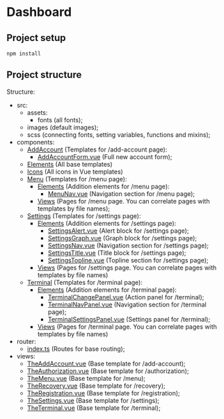 # Dashboard

## Project setup

```
npm install
```

## Project structure

Structure:

- src:
  - assets:
    - fonts (all fonts);
  - images (default images);
  - scss (connecting fonts, setting variables, functions and mixins);
- components:
  - [AddAccount](https://github.com/HuzyagulovER/Dashboard/tree/master/src/components/AddAccount/) (Templates for /add-account page):
    - [AddAccountForm.vue](https://github.com/HuzyagulovER/Dashboard/tree/master/src/components/AddAccount/AddAccountForm.vue) (Full new account form);
  - [Elements](https://github.com/HuzyagulovER/Dashboard/tree/master/src/components/Elements/) (All base templates)
  - [Icons](https://github.com/HuzyagulovER/Dashboard/tree/master/src/components/Icons/) (All icons in Vue templates)
  - [Menu](https://github.com/HuzyagulovER/Dashboard/tree/master/src/components/Menu/) (Templates for /menu page):
    - [Elements](https://github.com/HuzyagulovER/Dashboard/tree/master/src/components/Menu/Elements/) (Addition elements for /menu page):
      - [MenuNav.vue](https://github.com/HuzyagulovER/Dashboard/tree/master/src/components/Menu/Elements/MenuNav.vue) (Navigation section for /menu page);
    - [Views](https://github.com/HuzyagulovER/Dashboard/tree/master/src/components/Menu/Views/) (Pages for /menu page. You can correlate pages with templates by file names);
  - [Settings](https://github.com/HuzyagulovER/Dashboard/tree/master/src/components/Settings/) (Templates for /settings page):
    - [Elements](https://github.com/HuzyagulovER/Dashboard/tree/master/src/components/Settings/Elements/) (Addition elements for /settings page):
      - [SettingsAlert.vue](https://github.com/HuzyagulovER/Dashboard/tree/master/src/components/Settings/Elements/SettingsAlert.vue) (Alert block for /settings page);
      - [SettingsGraph.vue](https://github.com/HuzyagulovER/Dashboard/tree/master/src/components/Settings/Elements/SettingsGraph.vue) (Graph block for /settings page);
      - [SettingsNav.vue](https://github.com/HuzyagulovER/Dashboard/tree/master/src/components/Settings/Elements/SettingsNav.vue) (Navigation section for /settings page);
      - [SettingsTitle.vue](https://github.com/HuzyagulovER/Dashboard/tree/master/src/components/Settings/Elements/SettingsTitle.vue) (Title block for /settings page);
      - [SettingsTopline.vue](https://github.com/HuzyagulovER/Dashboard/tree/master/src/components/Settings/Elements/SettingsTopline.vue) (Topline section for /settings page);
    - [Views](https://github.com/HuzyagulovER/Dashboard/tree/master/src/components/Settings/Views/) (Pages for /settings page. You can correlate pages with templates by file names)
  - [Terminal](https://github.com/HuzyagulovER/Dashboard/tree/master/src/components/Terminal/) (Templates for /terminal page):
    - [Elements](https://github.com/HuzyagulovER/Dashboard/tree/master/src/components/Terminal/Elements/) (Addition elements for /terminal page):
      - [TerminalChangePanel.vue](https://github.com/HuzyagulovER/Dashboard/tree/master/src/components/Terminal/Elements/TerminalChangePanel.vue) (Action panel for /terminal);
      - [TerminalNavPanel.vue](https://github.com/HuzyagulovER/Dashboard/tree/master/src/components/Terminal/Elements/TerminalNavPanel.vue) (Navigation section for /terminal page);
      - [TerminalSettingsPanel.vue](https://github.com/HuzyagulovER/Dashboard/tree/master/src/components/Terminal/Elements/TerminalSettingsPanel.vue) (Settings panel for /terminal);
    - [Views](https://github.com/HuzyagulovER/Dashboard/tree/master/src/components/Terminal/Views/) (Pages for /terminal page. You can correlate pages with templates by file names)
- router:
  - [index.ts](https://github.com/HuzyagulovER/Dashboard/tree/master/src/router/index.ts) (Routes for base routing);
- views:
  - [TheAddAccount.vue](https://github.com/HuzyagulovER/Dashboard/tree/master/src/views/TheAddAccount.vue) (Base template for /add-account);
  - [TheAuthorization.vue](https://github.com/HuzyagulovER/Dashboard/tree/master/src/views/TheAuthorization.vue) (Base template for /authorization);
  - [TheMenu.vue](https://github.com/HuzyagulovER/Dashboard/tree/master/src/views/TheMenu.vue) (Base template for /menu);
  - [TheRecovery.vue](https://github.com/HuzyagulovER/Dashboard/tree/master/src/views/TheRecovery.vue) (Base template for /recovery);
  - [TheRegistration.vue](https://github.com/HuzyagulovER/Dashboard/tree/master/src/views/TheRegistration.vue) (Base template for /registration);
  - [TheSettings.vue](https://github.com/HuzyagulovER/Dashboard/tree/master/src/views/TheSettings.vue) (Base template for /settings);
  - [TheTerminal.vue](https://github.com/HuzyagulovER/Dashboard/tree/master/src/views/TheTerminal.vue) (Base template for /terminal);
